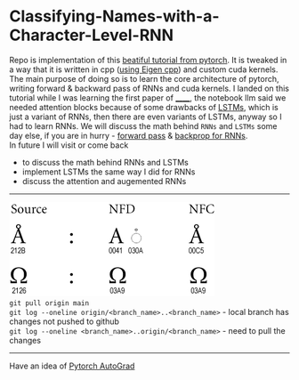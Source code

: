 # Classifying-Names-with-a-Character-Level-RNN

Repo is implementation of this [beatiful tutorial from pytorch](https://pytorch.org/tutorials/intermediate/char_rnn_classification_tutorial). It is tweaked in a way that it is written in cpp ([using Eigen cpp](https://eigen.tuxfamily.org/index.php?title=Main_Page)) and custom cuda kernels. The main purpose of doing so is to learn the core architecture of pytorch, writing forward & backward pass of RNNs and cuda kernels. I landed on this tutorial while I was learning the first paper of [____](https://arc.net/folder/D0472A20-9C20-4D3F-B145-D2865C0A9FEE), the notebook llm said we needed attention blocks because of some drawbacks of [LSTMs](https://colah.github.io/posts/2015-08-Understanding-LSTMs/), which is just a variant of RNNs, then there are even variants of LSTMs, anyway so I had to learn RNNs. We will discuss the math behind `RNNs` and `LSTMs` some day else, if you are in hurry - [forward pass](https://karpathy.github.io/2015/05/21/rnn-effectiveness/) & [backprop for RNNs](https://youtu.be/OvCz1acvt-k?si=mc233ERWPjSp5Z2t).   
In future I will visit or come back
- to discuss the math behind RNNs and LSTMs
- implement LSTMs the same way I did for RNNs
- discuss the attention and augemented RNNs


--------------------------------------------
![NFD](uploads/UAX15-NormFig3.jpg)  
`git pull origin main`  
`git log --oneline origin/<branch_name>..<branch_name>` - local branch has changes not pushed to github  
`git log --oneline <branch_name>..origin/<branch_name>` - need to pull the changes   

--------------------------------------------
Have an idea of [Pytorch AutoGrad](https://pytorch.org/tutorials/beginner/blitz/autograd_tutorial.html)
